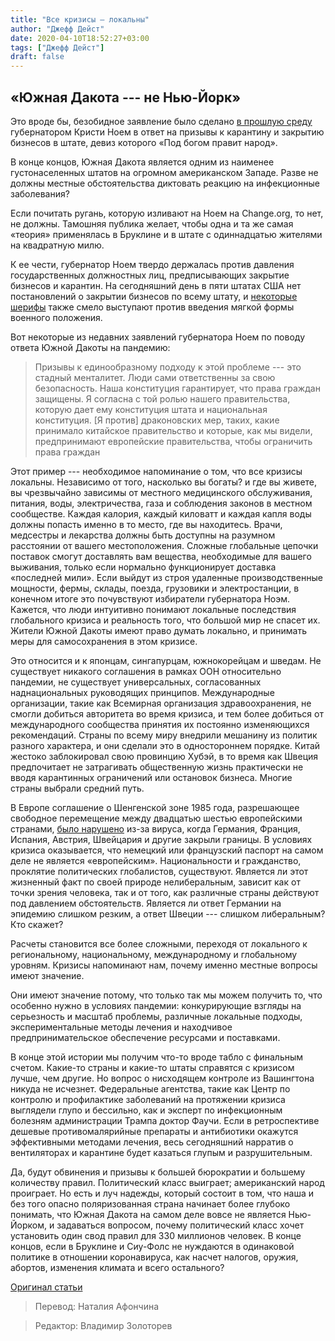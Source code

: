 ```yaml
---
title: "Все кризисы — локальны"
author: "Джефф Дейст"
date: 2020-04-10T18:52:27+03:00
tags: ["Джефф Дейст"]
draft: false
---
```


## «Южная Дакота --- не Нью-Йорк»

Это вроде бы, безобидное заявление было сделано [в прошлую среду](https://www.argusleader.com/story/news/2020/04/01/coronavirus-why-gov-noem-wont-order-shelter-place-south-dakotans/5106939002/) губернатором Кристи Ноем в ответ на призывы к карантину и закрытию бизнесов в штате, девиз которого  «Под богом правит народ».

В конце концов, Южная Дакота является одним из наименее густонаселенных штатов на огромном американском Западе. Разве не должны местные обстоятельства диктовать   реакцию на инфекционные заболевания?

Если почитать ругань, которую изливают на Ноем на Change.org, то нет, не должны. Тамошняя публика желает, чтобы одна и та же самая «теория» применялась в Бруклине и в штате с одиннадцатью жителями на квадратную милю.

К ее чести, губернатор Ноем твердо держалась против давления государственных должностных лиц, предписывающих закрытие бизнесов и карантин. На сегодняшний день в пяти штатах США нет постановлений о закрытии бизнесов по всему штату, и [некоторые шерифы](https://pjmedia.com/trending/rebellion-this-is-not-nazi-germany-or-soviet-russia-where-you-are-asked-for-your-papers-says-maine-sheriff/) также смело выступают против введения мягкой формы военного положения.

Вот некоторые из недавних заявлений губернатора Ноем по поводу ответа Южной Дакоты на пандемию:

> Призывы к единообразному подходу к этой проблеме --- это стадный менталитет.  Люди сами ответственны за свою безопасность.  Наша конституция гарантирует, что права граждан защищены. Я согласна с той ролью нашего правительства, которую дает ему конституция штата и национальная конституция. [Я против] драконовских мер, таких, какие принимало китайское правительство и которые, как мы видели, предпринимают европейские правительства, чтобы ограничить права граждан

Этот пример --- необходимое напоминание о том, что все кризисы локальны. Независимо от того, насколько вы богаты? и где вы живете, вы чрезвычайно зависимы от местного медицинского обслуживания, питания, воды, электричества, газа и соблюдения законов в местном сообществе. Каждая калория, каждый киловатт и каждая капля воды должны попасть именно в то место, где вы находитесь. Врачи, медсестры и лекарства должны быть доступны на разумном расстоянии от вашего местоположения. Сложные глобальные цепочки поставок смогут доставлять вам вещества, необходимые для вашего выживания, только если нормально функционирует доставка «последней мили». Если выйдут из строя удаленные производственные мощности, фермы, склады, поезда, грузовики и электростанции, в конечном итоге это почувствуют избиратели губернатора Ноэм. Кажется, что люди интуитивно понимают локальные последствия глобального кризиса и реальность того, что большой мир не спасет их. Жители Южной Дакоты имеют право думать локально, и принимать меры для самосохранения в этом кризисе.

Это относится и к японцам, сингапурцам, южнокорейцам и шведам. Не существует никакого соглашения в рамках ООН относительно пандемии, не существует универсальных, согласованных наднациональных руководящих принципов. Международные организации, такие как Всемирная организация здравоохранения, не смогли добиться авторитета во время кризиса, и тем более добиться от международного сообщества принятия их постоянно изменяющихся рекомендаций. Страны по всему миру внедрили мешанину из политик разного характера, и они сделали это в одностороннем порядке. Китай жестоко заблокировал свою провинцию Хубэй, в то время как Швеция предпочитает не затрагивать общественную жизнь практически не вводя карантинных ограничений или остановок бизнеса. Многие страны выбрали средний путь.

В Европе соглашение о Шенгенской зоне 1985 года, разрешающее свободное перемещение между двадцатью шестью европейскими странами, [было нарушено](https://www.bbc.com/news/world-europe-51905129) из-за вируса, когда Германия, Франция, Испания, Австрия, Швейцария и другие закрыли границы. В условиях кризиса оказывается, что немецкий или французский паспорт на самом деле не является «европейским». Национальности и гражданство, проклятие политических глобалистов, существуют. Является ли этот жизненный факт по своей природе нелиберальным, зависит как от точки зрения человека, так и от того, как различные страны действуют под давлением обстоятельств. Является ли ответ Германии на эпидемию слишком резким, а ответ Швеции --- слишком либеральным? Кто скажет?

Расчеты становится все более сложными, переходя от локального к региональному, национальному, международному и глобальному уровням. Кризисы напоминают нам, почему именно местные вопросы имеют значение.

Они имеют значение потому, что только так мы можем получить то, что особенно нужно в условиях пандемии: конкурирующие взгляды на серьезность и масштаб проблемы, различные локальные подходы, экспериментальные методы лечения и находчивое предпринимательское обеспечение ресурсами и поставками.

В конце этой истории мы получим что-то вроде табло с финальным счетом. Какие-то страны и какие-то штаты справятся с кризисом лучше, чем другие. Но вопрос о нисходящем контроле из Вашингтона никуда не исчезнет. Федеральные агентства, такие как Центр по контролю и профилактике заболеваний на протяжении кризиса выглядели глупо и бессильно, как и эксперт по инфекционным болезням администрации Трампа доктор Фаучи. Если в ретроспективе дешевые противомалярийные препараты и антибиотики окажутся эффективными методами лечения, весь сегодняшний нарратив о вентиляторах и карантине будет казаться глупым и разрушительным.

Да, будут обвинения и призывы к большей бюрократии и большему количеству правил. Политический класс выиграет; американский народ проиграет. Но есть и луч надежды, который состоит в том, что наша и без того опасно поляризованная страна начинает более глубоко понимать, что Южная Дакота на самом деле вовсе не является Нью-Йорком, и задаваться вопросом, почему политический класс хочет установить один свод правил для 330 миллионов человек. В конце концов, если в Бруклине и Сиу-Фолс не нуждаются в одинаковой политике в отношении коронавируса, как насчет налогов, оружия, абортов, изменения климата и всего остального?

[Оригинал статьи](https://mises.org/wire/all-crises-are-local)

> Перевод: Наталия Афончина

> Редактор: Владимир Золоторев
